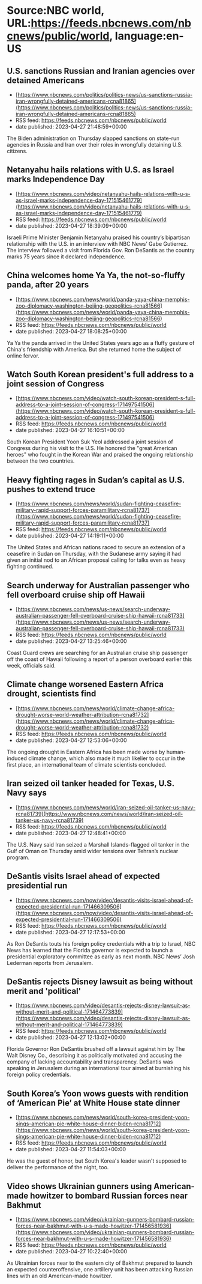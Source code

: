 # Source:NBC world, URL:https://feeds.nbcnews.com/nbcnews/public/world, language:en-US

## U.S. sanctions Russian and Iranian agencies over detained Americans
 - [https://www.nbcnews.com/politics/politics-news/us-sanctions-russia-iran-wrongfully-detained-americans-rcna81865](https://www.nbcnews.com/politics/politics-news/us-sanctions-russia-iran-wrongfully-detained-americans-rcna81865)
 - RSS feed: https://feeds.nbcnews.com/nbcnews/public/world
 - date published: 2023-04-27 21:48:59+00:00

The Biden administration on Thursday slapped sanctions on state-run agencies in Russia and Iran over their roles in wrongfully detaining U.S. citizens.

## Netanyahu hails relations with U.S. as Israel marks Independence Day
 - [https://www.nbcnews.com/video/netanyahu-hails-relations-with-u-s-as-israel-marks-independence-day-171515461779](https://www.nbcnews.com/video/netanyahu-hails-relations-with-u-s-as-israel-marks-independence-day-171515461779)
 - RSS feed: https://feeds.nbcnews.com/nbcnews/public/world
 - date published: 2023-04-27 18:39:09+00:00

Israeli Prime Minister Benjamin Netanyahu praised his country’s bipartisan relationship with the U.S. in an interview with NBC News’ Gabe Gutierrez. The interview followed a visit from Florida Gov. Ron DeSantis as the country marks 75 years since it declared independence.

## China welcomes home Ya Ya, the not-so-fluffy panda, after 20 years
 - [https://www.nbcnews.com/news/world/panda-yaya-china-memphis-zoo-diplomacy-washington-beijing-geopolitics-rcna81566](https://www.nbcnews.com/news/world/panda-yaya-china-memphis-zoo-diplomacy-washington-beijing-geopolitics-rcna81566)
 - RSS feed: https://feeds.nbcnews.com/nbcnews/public/world
 - date published: 2023-04-27 18:08:25+00:00

Ya Ya the panda arrived in the United States years ago as a fluffy gesture of China's friendship with America. But she returned home the subject of online fervor.

## Watch South Korean president's full address to a joint session of Congress
 - [https://www.nbcnews.com/video/watch-south-korean-president-s-full-address-to-a-joint-session-of-congress-171497541506](https://www.nbcnews.com/video/watch-south-korean-president-s-full-address-to-a-joint-session-of-congress-171497541506)
 - RSS feed: https://feeds.nbcnews.com/nbcnews/public/world
 - date published: 2023-04-27 16:10:51+00:00

South Korean President Yoon Suk Yeol addressed a joint session of Congress during his visit to the U.S. He honored the "great American heroes" who fought in the Korean War and praised the ongoing relationship between the two countries.

## Heavy fighting rages in Sudan’s capital as U.S. pushes to extend truce
 - [https://www.nbcnews.com/news/world/sudan-fighting-ceasefire-military-rapid-support-forces-paramilitary-rcna81737](https://www.nbcnews.com/news/world/sudan-fighting-ceasefire-military-rapid-support-forces-paramilitary-rcna81737)
 - RSS feed: https://feeds.nbcnews.com/nbcnews/public/world
 - date published: 2023-04-27 14:19:11+00:00

The United States and African nations raced to secure an extension of a ceasefire in Sudan on Thursday, with the Sudanese army saying it had given an initial nod to an African proposal calling for talks even as heavy fighting continued.

## Search underway for Australian passenger who fell overboard cruise ship off Hawaii
 - [https://www.nbcnews.com/news/us-news/search-underway-australian-passenger-fell-overboard-cruise-ship-hawaii-rcna81733](https://www.nbcnews.com/news/us-news/search-underway-australian-passenger-fell-overboard-cruise-ship-hawaii-rcna81733)
 - RSS feed: https://feeds.nbcnews.com/nbcnews/public/world
 - date published: 2023-04-27 13:25:46+00:00

Coast Guard crews are searching for an Australian cruise ship passenger off the coast of Hawaii following a report of a person overboard earlier this week, officials said.

## Climate change worsened Eastern Africa drought, scientists find
 - [https://www.nbcnews.com/news/world/climate-change-africa-drought-worse-world-weather-attribution-rcna81732](https://www.nbcnews.com/news/world/climate-change-africa-drought-worse-world-weather-attribution-rcna81732)
 - RSS feed: https://feeds.nbcnews.com/nbcnews/public/world
 - date published: 2023-04-27 12:53:06+00:00

The ongoing drought in Eastern Africa has been made worse by human-induced climate change, which also made it much likelier to occur in the first place, an international team of climate scientists concluded.

## Iran seized oil tanker headed for Texas, U.S. Navy says
 - [https://www.nbcnews.com/news/world/iran-seized-oil-tanker-us-navy-rcna81739](https://www.nbcnews.com/news/world/iran-seized-oil-tanker-us-navy-rcna81739)
 - RSS feed: https://feeds.nbcnews.com/nbcnews/public/world
 - date published: 2023-04-27 12:48:41+00:00

The U.S. Navy said Iran seized a Marshall Islands-flagged oil tanker in the Gulf of Oman on Thursday amid wider tensions over Tehran’s nuclear program.

## DeSantis visits Israel ahead of expected presidential run
 - [https://www.nbcnews.com/now/video/desantis-visits-israel-ahead-of-expected-presidential-run-171466309506](https://www.nbcnews.com/now/video/desantis-visits-israel-ahead-of-expected-presidential-run-171466309506)
 - RSS feed: https://feeds.nbcnews.com/nbcnews/public/world
 - date published: 2023-04-27 12:17:53+00:00

As Ron DeSantis touts his foreign policy credentials with a trip to Israel, NBC News has learned that the Florida governor is expected to launch a presidential exploratory committee as early as next month. NBC News’ Josh Lederman reports from Jerusalem.

## DeSantis rejects Disney lawsuit as being without merit and 'political'
 - [https://www.nbcnews.com/video/desantis-rejects-disney-lawsuit-as-without-merit-and-political-171464773839](https://www.nbcnews.com/video/desantis-rejects-disney-lawsuit-as-without-merit-and-political-171464773839)
 - RSS feed: https://feeds.nbcnews.com/nbcnews/public/world
 - date published: 2023-04-27 12:13:02+00:00

Florida Governor Ron DeSantis brushed off a lawsuit against him by The Walt Disney Co., describing it as politically motivated and accusing the company of lacking accountability and transparency. DeSantis was speaking in Jerusalem during an international tour aimed at burnishing his foreign policy credentials.

## South Korea’s Yoon wows guests with rendition of ‘American Pie’ at White House state dinner
 - [https://www.nbcnews.com/news/world/south-korea-president-yoon-sings-american-pie-white-house-dinner-biden-rcna81712](https://www.nbcnews.com/news/world/south-korea-president-yoon-sings-american-pie-white-house-dinner-biden-rcna81712)
 - RSS feed: https://feeds.nbcnews.com/nbcnews/public/world
 - date published: 2023-04-27 11:54:03+00:00

He was the guest of honor, but South Korea's leader wasn't supposed to deliver the performance of the night, too.

## Video shows Ukrainian gunners using American-made howitzer to bombard Russian forces near Bakhmut
 - [https://www.nbcnews.com/video/ukrainian-gunners-bombard-russian-forces-near-bakhmut-with-u-s-made-howitzer-171456581936](https://www.nbcnews.com/video/ukrainian-gunners-bombard-russian-forces-near-bakhmut-with-u-s-made-howitzer-171456581936)
 - RSS feed: https://feeds.nbcnews.com/nbcnews/public/world
 - date published: 2023-04-27 10:22:40+00:00

As Ukrainian forces near to the eastern city of Bakhmut prepared to launch an expected counteroffensive, one artillery unit has been attacking Russian lines with an old American-made howitzer.


